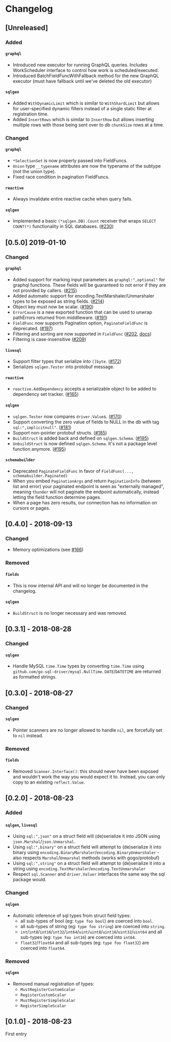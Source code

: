 # Changelog

## [Unreleased]

### Added

#### `graphql`

- Introduced new executor for running GraphQL queries.  Includes WorkScheduler interface to control how work is scheduled/executed.
- Introduced BatchFieldFuncWithFallback method for the new GraphQL executor (must have fallback until we've deleted the old executor)

#### `sqlgen`

- Added `WithDynamicLimit` which is similar to `WithShardLimit` but allows for user-specified dynamic filters instead of a single static filter at registration time.
- Added `InsertRows` which is similar to `InsertRow` but allows inserting multiple rows with those being sent over to db `chunkSize` rows at a time.

### Changed

#### `graphql`

- `*SelectionSet` is now properly passed into FieldFuncs.
- `Union` type `__typename` attributes are now the typename of the subtype (not the union type).
- Fixed race condition in pagination FieldFuncs.

#### `reactive`

- Always invalidate entire reactive cache when query fails.

#### `sqlgen`
- Implemented a basic `(*sqlgen.DB).Count` receiver that wraps `SELECT COUNT(*)` functionality in SQL databases. ([#230](https://github.com/guad/thunder/pull/230))


## [0.5.0] 2019-01-10

### Changed

#### `graphql`

- Added support for marking input parameters as `graphql:",optional"` for graphql functions. These fields will be guaranteed to not error if they are not provided by callers. ([#215](https://github.com/guad/thunder/pull/215))
- Added automatic support for encoding.TextMarshaler/Unmarshaler types to be exposed as string fields. ([#214](https://github.com/guad/thunder/pull/214))
- Object key must now be scalar. ([#190](https://github.com/guad/thunder/pull/190))
- `ErrorCause` is a new exported function that can be used to unwrap pathErrors returned from middlleware. ([#191](https://github.com/guad/thunder/pull/191))
- `FieldFunc` now supports Pagination option, `PaginateFieldFunc` is deprecated. ([#197](https://github.com/guad/thunder/pull/197))
- Filtering and sorting are now supported in `FieldFunc` ([#202](https://github.com/guad/thunder/pull/202), [docs](./doc/pagination.md))
- Filtering is case-insensitive ([#209](https://github.com/guad/thunder/pull/209))

#### `livesql`

- Support filter types that serialize into `[]byte`. ([#172](https://github.com/guad/thunder/pull/172))
- Serializes `sqlgen.Tester` into protobuf message.

#### `reactive`

- `reactive.AddDependency` accepts a serializable object to be added to dependency set tracker. ([#165](https://github.com/guad/thunder/pull/165))

#### `sqlgen`

- `sqlgen.Tester` now compares `driver.Value`s. ([#170](https://github.com/guad/thunder/pull/170))
- Support converting the zero value of fields to NULL in the db with tag `sql:",implicitnull"`. ([#181](https://github.com/guad/thunder/pull/181))
- Support non-pointer protobuf structs. ([#185](https://github.com/guad/thunder/pull/185))
- `BuildStruct` is added back and defined on `sqlgen.Schema`. ([#195](https://github.com/guad/thunder/pull/195))
- `UnbuildStruct` is now defined `sqlgen.Schema`. It's not a package level
  function anymore. ([#195](https://github.com/guad/thunder/pull/195))

#### `schemabuilder`

- Deprecated `PaginateFieldFunc` in favor of `FieldFunc(..., schemabuilder.Paginated)`
- When you embed `PaginationArgs` and return `PaginationInfo` (between list and error)
  your paginated endpoint is seen as "externally managed", meaning `thunder`
  will not paginate the endpoint automatically, instead letting the field
  function determine pages.
- When a page has zero results, our connection has no information on cursors or pages.

## [0.4.0] - 2018-09-13

### Changed

- Memory optimizations (see [#166](https://github.com/guad/thunder/pull/166))

### Removed

#### `fields`

- This is now internal API and will no longer be documented in the changelog.

#### `sqlgen`

- `BuildStruct` is no longer necessary and was removed.

## [0.3.1] - 2018-08-28

### Changed

#### `sqlgen`

- Handle MySQL `time.Time` types by converting `time.Time` using
  `github.com/go-sql-driver/mysql.NullTime`. `DATE`/`DATETIME` are returned as
  formatted strings.

## [0.3.0] - 2018-08-27

### Changed

#### `sqlgen`

- Pointer scanners are no longer allowed to handle `nil`, are forcefully set to
  `nil` instead.

### Removed

#### `fields`

- Removed `Scanner.Interface()`: this should never have been exposed and
  wouldn't work the way you would expect it to. Instead, you can only copy to an
  existing `reflect.Value`.


## [0.2.0] - 2018-08-23

### Added

#### `sqlgen`, `livesql`

- Using `sql:",json"` on a struct field will (de)serialize it into JSON
  using `json.Marshal`/`json.Unmarshal`.
- Using `sql:",binary"` on a struct field will attempt to (de)serialize it
  into binary using `encoding.BinaryMarshaler`/`encoding.BinaryUnmarshaler` -
  also respects `Marshal`/`Unmarshal` methods (works with gogo/protobuf)
- Using `sql:",string"` on a struct field will attempt to (de)serialize it
  into a string using `encoding.TextMarshaler`/`encoding.TextUnmarshaler`
- Respect `sql.Scanner` and `driver.Valuer` interfaces the same way the sql
  package would.

### Changed

#### `sqlgen`

- Automatic inference of sql types from struct field types:
  - all sub-types of bool (eg: `type foo bool`) are coerced into `bool`.
  - all sub-types of string (eg: `type foo string`) are coerced into `string`.
  - `int`/`int8`/`int16`/`int32`/`int64`/`uint`/`uint8`/`uint16`/`uint32`/`uint64`
    and all sub-types (eg: `type foo int16`) are coerced into `int64`.
  - `float32`/`float64` and all sub-types (eg: `type foo float32`) are coerced
    into `float64`.

### Removed

#### `sqlgen`

- Removed manual registration of types:
  - `MustRegisterCustomScalar`
  - `RegisterCustomScalar`
  - `MustRegisterSimpleScalar`
  - `RegisterSimpleScalar`

## [0.1.0] - 2018-08-23

First entry
